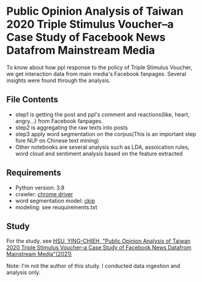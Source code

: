 # Public Opinion Analysis of Taiwan 2020 Triple Stimulus Voucher–a Case Study of Facebook News Datafrom Mainstream Media

To know about how ppl response to the policy of Triple Stimulus Voucher, we get interaction data from main media's Facebook fanpages. Several insights were found through the analysis.

## File Contents
- step1 is getting the post and ppl's comment and reactions(like, heart, angry...) from Facebook fanpages.  
- step2 is aggregating the raw texts into posts
- step3 apply word segmentation on the corpus(This is an important step fore NLP on Chinese text mining)
- Other notebooks are several analysis such as LDA, assoication rules, word cloud and sentiment analysis based on the feature extracted

## Requirements
- Python version: 3.8
- crawler: [chrome driver](https://chromedriver.chromium.org/)
- word segmentation model: [ckip](https://github.com/ckiplab/ckip-classic)
- modeling: see reuquirements.txt

## Study
For the study, see [HSU, YING-CHIEH, "Public Opinion Analysis of Taiwan 2020 Triple Stimulus Voucher–a Case Study of Facebook News Datafrom Mainstream Media"(2021)](https://hdl.handle.net/11296/ea768j)

Note: I'm not the author of this study. I conducted data ingestion and analysis only.

